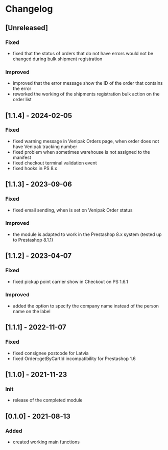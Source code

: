 # Changelog

## [Unreleased]
### Fixed
- fixed that the status of orders that do not have errors would not be changed during bulk shipment registration

### Improved
- improved that the error message show the ID of the order that contains the error
- reworked the working of the shipments registration bulk action on the order list

## [1.1.4] - 2024-02-05
### Fixed
- fixed warning message in Venipak Orders page, when order does not have Venipak tracking number
- fixed problem when sometimes warehouse is not assigned to the manifest
- fixed checkout terminal validation event
- fixed hooks in PS 8.x

## [1.1.3] - 2023-09-06
### Fixed
- fixed email sending, when is set on Venipak Order status

### Improved
- the module is adapted to work in the Prestashop 8.x system (tested up to Prestashop 8.1.1)

## [1.1.2] - 2023-04-07
### Fixed
- fixed pickup point carrier show in Checkout on PS 1.6.1

### Improved
- added the option to specify the company name instead of the person name on the label

## [1.1.1] - 2022-11-07
### Fixed
- fixed consignee postcode for Latvia
- fixed Order::getByCartId incompatibility for Prestashop 1.6

## [1.1.0] - 2021-11-23
### Init
- release of the completed module

## [0.1.0] - 2021-08-13
### Added
- created working main functions
